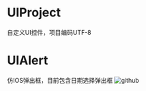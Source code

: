 # UIProject
自定义UI控件，项目编码UTF-8
# UIAlert
仿IOS弹出框，目前包含日期选择弹出框
![github](https://github.com/howtoplay/UIAndroid/UIProject/UIAlert/raw/master/Images/DateDialog.png "github")
